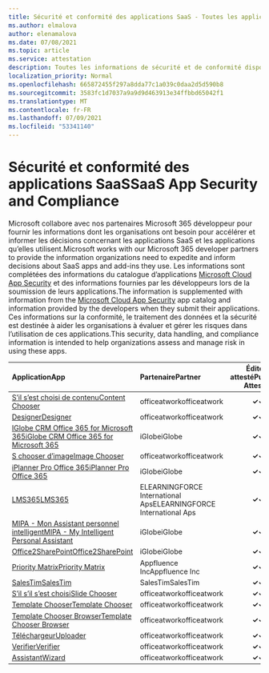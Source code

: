 ```yaml
---
title: Sécurité et conformité des applications SaaS - Toutes les applications
ms.author: elmalova
author: elenamalova
ms.date: 07/08/2021
ms.topic: article
ms.service: attestation
description: Toutes les informations de sécurité et de conformité disponibles pour toutes les applications SaaS.
localization_priority: Normal
ms.openlocfilehash: 665872455f297a8dda77c1a039c0daa2d5d590b8
ms.sourcegitcommit: 3583fc1d7037a9a9d9d463913e34ffbbd65042f1
ms.translationtype: MT
ms.contentlocale: fr-FR
ms.lasthandoff: 07/09/2021
ms.locfileid: "53341140"
---
```

# <a name="saas-app-security-and-compliance"></a><span data-ttu-id="0e0f3-103">Sécurité et conformité des applications SaaS</span><span class="sxs-lookup"><span data-stu-id="0e0f3-103">SaaS App Security and Compliance</span></span>

<span data-ttu-id="0e0f3-104">Microsoft collabore avec nos partenaires Microsoft 365 développeur pour fournir les informations dont les organisations ont besoin pour accélérer et informer les décisions concernant les applications SaaS et les applications qu’elles utilisent.</span><span class="sxs-lookup"><span data-stu-id="0e0f3-104">Microsoft works with our Microsoft 365 developer partners to provide the information organizations need to expedite and inform decisions about SaaS apps and add-ins they use.</span></span> <span data-ttu-id="0e0f3-105">Les informations sont complétées des informations du catalogue d’applications [Microsoft Cloud App Security](https://www.microsoft.com/en-us/enterprise-mobility-security/cloud-app-security) et des informations fournies par les développeurs lors de la soumission de leurs applications.</span><span class="sxs-lookup"><span data-stu-id="0e0f3-105">The information is supplemented with information from the [Microsoft Cloud App Security](https://www.microsoft.com/en-us/enterprise-mobility-security/cloud-app-security) app catalog and information provided by the developers when they submit their applications.</span></span> <span data-ttu-id="0e0f3-106">Ces informations sur la conformité, le traitement des données et la sécurité est destinée à aider les organisations à évaluer et gérer les risques dans l’utilisation de ces applications.</span><span class="sxs-lookup"><span data-stu-id="0e0f3-106">This security, data handling, and compliance information is intended to help organizations assess and manage risk in using these apps.</span></span>

| <span data-ttu-id="0e0f3-107">**Application**</span><span class="sxs-lookup"><span data-stu-id="0e0f3-107">**App**</span></span> | <span data-ttu-id="0e0f3-108">**Partenaire**</span><span class="sxs-lookup"><span data-stu-id="0e0f3-108">**Partner**</span></span> | <span data-ttu-id="0e0f3-109">**Éditeur attesté**</span><span class="sxs-lookup"><span data-stu-id="0e0f3-109">**Publisher Attested**</span></span> | <span data-ttu-id="0e0f3-110">**Certifié**</span><span class="sxs-lookup"><span data-stu-id="0e0f3-110">**Certified**</span></span> |
|:--------|:------------|:----------------------:|:-------------:|
| [<span data-ttu-id="0e0f3-111">S’il s’est choisi de contenu</span><span class="sxs-lookup"><span data-stu-id="0e0f3-111">Content Chooser</span></span>](./officeatwork-content-chooser.md) | <span data-ttu-id="0e0f3-112">officeatwork</span><span class="sxs-lookup"><span data-stu-id="0e0f3-112">officeatwork</span></span> | <span data-ttu-id="0e0f3-113">**✓**</span><span class="sxs-lookup"><span data-stu-id="0e0f3-113">**✓**</span></span> |  |
| [<span data-ttu-id="0e0f3-114">Designer</span><span class="sxs-lookup"><span data-stu-id="0e0f3-114">Designer</span></span>](./officeatwork-designer.md) | <span data-ttu-id="0e0f3-115">officeatwork</span><span class="sxs-lookup"><span data-stu-id="0e0f3-115">officeatwork</span></span> | <span data-ttu-id="0e0f3-116">**✓**</span><span class="sxs-lookup"><span data-stu-id="0e0f3-116">**✓**</span></span> |  |
| [<span data-ttu-id="0e0f3-117">IGlobe CRM Office 365 for Microsoft 365</span><span class="sxs-lookup"><span data-stu-id="0e0f3-117">iGlobe CRM Office 365 for Microsoft 365</span></span>](./iglobe-crm-office-365-for-microsoft.md) | <span data-ttu-id="0e0f3-118">iGlobe</span><span class="sxs-lookup"><span data-stu-id="0e0f3-118">iGlobe</span></span> | <span data-ttu-id="0e0f3-119">**✓**</span><span class="sxs-lookup"><span data-stu-id="0e0f3-119">**✓**</span></span> |  |
| [<span data-ttu-id="0e0f3-120">S chooser d’image</span><span class="sxs-lookup"><span data-stu-id="0e0f3-120">Image Chooser</span></span>](./officeatwork-image-chooser.md) | <span data-ttu-id="0e0f3-121">officeatwork</span><span class="sxs-lookup"><span data-stu-id="0e0f3-121">officeatwork</span></span> | <span data-ttu-id="0e0f3-122">**✓**</span><span class="sxs-lookup"><span data-stu-id="0e0f3-122">**✓**</span></span> |  |
| [<span data-ttu-id="0e0f3-123">iPlanner Pro Office 365</span><span class="sxs-lookup"><span data-stu-id="0e0f3-123">iPlanner Pro Office 365</span></span>](./iglobe-iplanner-pro-office-365.md) | <span data-ttu-id="0e0f3-124">iGlobe</span><span class="sxs-lookup"><span data-stu-id="0e0f3-124">iGlobe</span></span> | <span data-ttu-id="0e0f3-125">**✓**</span><span class="sxs-lookup"><span data-stu-id="0e0f3-125">**✓**</span></span> |  |
| [<span data-ttu-id="0e0f3-126">LMS365</span><span class="sxs-lookup"><span data-stu-id="0e0f3-126">LMS365</span></span>](./elearningforce-international-aps-lms365.md) | <span data-ttu-id="0e0f3-127">ELEARNINGFORCE International Aps</span><span class="sxs-lookup"><span data-stu-id="0e0f3-127">ELEARNINGFORCE International Aps</span></span> | <span data-ttu-id="0e0f3-128">**✓**</span><span class="sxs-lookup"><span data-stu-id="0e0f3-128">**✓**</span></span> | <img alt="Certified application badge" src="../media/certified-badge.png" height="25" width="25" /> |
| [<span data-ttu-id="0e0f3-129">MIPA - Mon Assistant personnel intelligent</span><span class="sxs-lookup"><span data-stu-id="0e0f3-129">MIPA - My Intelligent Personal Assistant</span></span>](./iglobe-mipa-my-intelligent-personal-assistant.md) | <span data-ttu-id="0e0f3-130">iGlobe</span><span class="sxs-lookup"><span data-stu-id="0e0f3-130">iGlobe</span></span> | <span data-ttu-id="0e0f3-131">**✓**</span><span class="sxs-lookup"><span data-stu-id="0e0f3-131">**✓**</span></span> |  |
| [<span data-ttu-id="0e0f3-132">Office2SharePoint</span><span class="sxs-lookup"><span data-stu-id="0e0f3-132">Office2SharePoint</span></span>](./iglobe-office2sharepoint.md) | <span data-ttu-id="0e0f3-133">iGlobe</span><span class="sxs-lookup"><span data-stu-id="0e0f3-133">iGlobe</span></span> | <span data-ttu-id="0e0f3-134">**✓**</span><span class="sxs-lookup"><span data-stu-id="0e0f3-134">**✓**</span></span> |  |
| [<span data-ttu-id="0e0f3-135">Priority Matrix</span><span class="sxs-lookup"><span data-stu-id="0e0f3-135">Priority Matrix</span></span>](./appfluence-inc-priority-matrix.md) | <span data-ttu-id="0e0f3-136">Appfluence Inc</span><span class="sxs-lookup"><span data-stu-id="0e0f3-136">Appfluence Inc</span></span> | <span data-ttu-id="0e0f3-137">**✓**</span><span class="sxs-lookup"><span data-stu-id="0e0f3-137">**✓**</span></span> | <img alt="Certified application badge" src="../media/certified-badge.png" height="25" width="25" /> |
| [<span data-ttu-id="0e0f3-138">SalesTim</span><span class="sxs-lookup"><span data-stu-id="0e0f3-138">SalesTim</span></span>](./salestim.md) | <span data-ttu-id="0e0f3-139">SalesTim</span><span class="sxs-lookup"><span data-stu-id="0e0f3-139">SalesTim</span></span> | <span data-ttu-id="0e0f3-140">**✓**</span><span class="sxs-lookup"><span data-stu-id="0e0f3-140">**✓**</span></span> |  |
| [<span data-ttu-id="0e0f3-141">S’il s’il s’est choisi</span><span class="sxs-lookup"><span data-stu-id="0e0f3-141">Slide Chooser</span></span>](./officeatwork-slide-chooser.md) | <span data-ttu-id="0e0f3-142">officeatwork</span><span class="sxs-lookup"><span data-stu-id="0e0f3-142">officeatwork</span></span> | <span data-ttu-id="0e0f3-143">**✓**</span><span class="sxs-lookup"><span data-stu-id="0e0f3-143">**✓**</span></span> |  |
| [<span data-ttu-id="0e0f3-144">Template Chooser</span><span class="sxs-lookup"><span data-stu-id="0e0f3-144">Template Chooser</span></span>](./officeatwork-template-chooser.md) | <span data-ttu-id="0e0f3-145">officeatwork</span><span class="sxs-lookup"><span data-stu-id="0e0f3-145">officeatwork</span></span> | <span data-ttu-id="0e0f3-146">**✓**</span><span class="sxs-lookup"><span data-stu-id="0e0f3-146">**✓**</span></span> |  |
| [<span data-ttu-id="0e0f3-147">Template Chooser Browser</span><span class="sxs-lookup"><span data-stu-id="0e0f3-147">Template Chooser Browser</span></span>](./officeatwork-template-chooser-browser.md) | <span data-ttu-id="0e0f3-148">officeatwork</span><span class="sxs-lookup"><span data-stu-id="0e0f3-148">officeatwork</span></span> | <span data-ttu-id="0e0f3-149">**✓**</span><span class="sxs-lookup"><span data-stu-id="0e0f3-149">**✓**</span></span> |  |
| [<span data-ttu-id="0e0f3-150">Téléchargeur</span><span class="sxs-lookup"><span data-stu-id="0e0f3-150">Uploader</span></span>](./officeatwork-uploader.md) | <span data-ttu-id="0e0f3-151">officeatwork</span><span class="sxs-lookup"><span data-stu-id="0e0f3-151">officeatwork</span></span> | <span data-ttu-id="0e0f3-152">**✓**</span><span class="sxs-lookup"><span data-stu-id="0e0f3-152">**✓**</span></span> |  |
| [<span data-ttu-id="0e0f3-153">Verifier</span><span class="sxs-lookup"><span data-stu-id="0e0f3-153">Verifier</span></span>](./officeatwork-verifier.md) | <span data-ttu-id="0e0f3-154">officeatwork</span><span class="sxs-lookup"><span data-stu-id="0e0f3-154">officeatwork</span></span> | <span data-ttu-id="0e0f3-155">**✓**</span><span class="sxs-lookup"><span data-stu-id="0e0f3-155">**✓**</span></span> |  |
| [<span data-ttu-id="0e0f3-156">Assistant</span><span class="sxs-lookup"><span data-stu-id="0e0f3-156">Wizard</span></span>](./officeatwork-wizard.md) | <span data-ttu-id="0e0f3-157">officeatwork</span><span class="sxs-lookup"><span data-stu-id="0e0f3-157">officeatwork</span></span> | <span data-ttu-id="0e0f3-158">**✓**</span><span class="sxs-lookup"><span data-stu-id="0e0f3-158">**✓**</span></span> |  |
